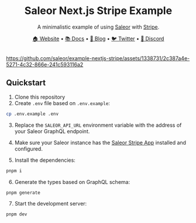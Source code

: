 <div align="center">
  <h1>Saleor Next.js Stripe Example</h1>
</div>

<div align="center">
  <p>A minimalistic example of using <a href="https://github.com/saleor/saleor">Saleor</a> with <a href="https://stripe.com">Stripe</a>.</p>
</div>

<div align="center">
  <a href="https://saleor.io/">🏠 Website</a>
  <span> • </span>
  <a href="https://docs.saleor.io/docs/3.x/">📚 Docs</a>
  <span> • </span>
  <a href="https://saleor.io/blog/">📰 Blog</a>
  <span> • </span>
  <a href="https://twitter.com/getsaleor">🐦 Twitter</a>
  <span> • </span>
  <a href="https://discord.gg/H52JTZAtSH">💬 Discord</a>
</div>

<br>

https://github.com/saleor/example-nextjs-stripe/assets/1338731/2c387a4e-5271-4c32-866e-241c593116a2

## Quickstart

1. Clone this repository
2. Create `.env` file based on `.env.example`:

```bash
cp .env.example .env
```

3. Replace the `SALEOR_API_URL` environment variable with the address of your Saleor GraphQL endpoint.

4. Make sure your Saleor instance has the [Saleor Stripe App](https://stripe.saleor.app/) installed and configured.

5. Install the dependencies:

```bash
pnpm i
```

6. Generate the types based on GraphQL schema:

```bash
pnpm generate
```

7. Start the development server:

```bash
pnpm dev
```
